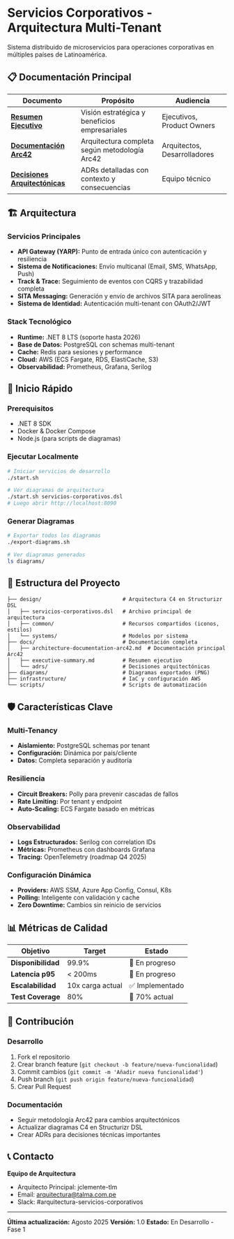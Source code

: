 # Servicios Corporativos - Arquitectura Multi-Tenant

Sistema distribuido de microservicios para operaciones corporativas en múltiples países de Latinoamérica.

## 📋 Documentación Principal

| Documento | Propósito | Audiencia |
|-----------|-----------|-----------|
| **[Resumen Ejecutivo](docs/executive-summary.md)** | Visión estratégica y beneficios empresariales | Ejecutivos, Product Owners |
| **[Documentación Arc42](docs/architecture-documentation-arc42.md)** | Arquitectura completa según metodología Arc42 | Arquitectos, Desarrolladores |
| **[Decisiones Arquitectónicas](docs/adrs/)** | ADRs detalladas con contexto y consecuencias | Equipo técnico |

## 🏗️ Arquitectura

### Servicios Principales
- **API Gateway (YARP):** Punto de entrada único con autenticación y resiliencia
- **Sistema de Notificaciones:** Envío multicanal (Email, SMS, WhatsApp, Push)
- **Track & Trace:** Seguimiento de eventos con CQRS y trazabilidad completa
- **SITA Messaging:** Generación y envío de archivos SITA para aerolíneas
- **Sistema de Identidad:** Autenticación multi-tenant con OAuth2/JWT

### Stack Tecnológico
- **Runtime:** .NET 8 LTS (soporte hasta 2026)
- **Base de Datos:** PostgreSQL con schemas multi-tenant
- **Cache:** Redis para sesiones y performance
- **Cloud:** AWS (ECS Fargate, RDS, ElastiCache, S3)
- **Observabilidad:** Prometheus, Grafana, Serilog

## 🚀 Inicio Rápido

### Prerequisitos
- .NET 8 SDK
- Docker & Docker Compose
- Node.js (para scripts de diagramas)

### Ejecutar Localmente
```bash
# Iniciar servicios de desarrollo
./start.sh

# Ver diagramas de arquitectura
./start.sh servicios-corporativos.dsl
# Luego abrir http://localhost:8090
```

### Generar Diagramas
```bash
# Exportar todos los diagramas
./export-diagrams.sh

# Ver diagramas generados
ls diagrams/
```

## 📁 Estructura del Proyecto

```
├── design/                          # Arquitectura C4 en Structurizr DSL
│   ├── servicios-corporativos.dsl   # Archivo principal de arquitectura
│   ├── common/                      # Recursos compartidos (iconos, estilos)
│   └── systems/                     # Modelos por sistema
├── docs/                            # Documentación completa
│   ├── architecture-documentation-arc42.md  # Documentación principal Arc42
│   ├── executive-summary.md         # Resumen ejecutivo
│   └── adrs/                        # Decisiones arquitectónicas
├── diagrams/                        # Diagramas exportados (PNG)
├── infrastructure/                  # IaC y configuración AWS
└── scripts/                         # Scripts de automatización
```

## 🛡️ Características Clave

### Multi-Tenancy
- **Aislamiento:** PostgreSQL schemas por tenant
- **Configuración:** Dinámica por país/cliente
- **Datos:** Completa separación y auditoría

### Resiliencia
- **Circuit Breakers:** Polly para prevenir cascadas de fallos
- **Rate Limiting:** Por tenant y endpoint
- **Auto-Scaling:** ECS Fargate basado en métricas

### Observabilidad
- **Logs Estructurados:** Serilog con correlation IDs
- **Métricas:** Prometheus con dashboards Grafana
- **Tracing:** OpenTelemetry (roadmap Q4 2025)

### Configuración Dinámica
- **Providers:** AWS SSM, Azure App Config, Consul, K8s
- **Polling:** Inteligente con validación y cache
- **Zero Downtime:** Cambios sin reinicio de servicios

## 📊 Métricas de Calidad

| Objetivo | Target | Estado |
|----------|--------|--------|
| **Disponibilidad** | 99.9% | 🎯 En progreso |
| **Latencia p95** | < 200ms | 🎯 En progreso |
| **Escalabilidad** | 10x carga actual | ✅ Implementado |
| **Test Coverage** | 80% | 🔄 70% actual |

## 🤝 Contribución

### Desarrollo
1. Fork el repositorio
2. Crear branch feature (`git checkout -b feature/nueva-funcionalidad`)
3. Commit cambios (`git commit -m 'Añadir nueva funcionalidad'`)
4. Push branch (`git push origin feature/nueva-funcionalidad`)
5. Crear Pull Request

### Documentación
- Seguir metodología Arc42 para cambios arquitectónicos
- Actualizar diagramas C4 en Structurizr DSL
- Crear ADRs para decisiones técnicas importantes

## 📞 Contacto

**Equipo de Arquitectura**
- Arquitecto Principal: jclemente-tlm
- Email: arquitectura@talma.com.pe
- Slack: #arquitectura-servicios-corporativos

---

**Última actualización:** Agosto 2025
**Versión:** 1.0
**Estado:** En Desarrollo - Fase 1